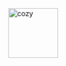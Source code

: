 <img src="https://github.com/DylanBarratt/DylanBarratt/blob/master/ezgif.com-gif-maker.mp4" alt="cozy" width="100" height="100"/>
